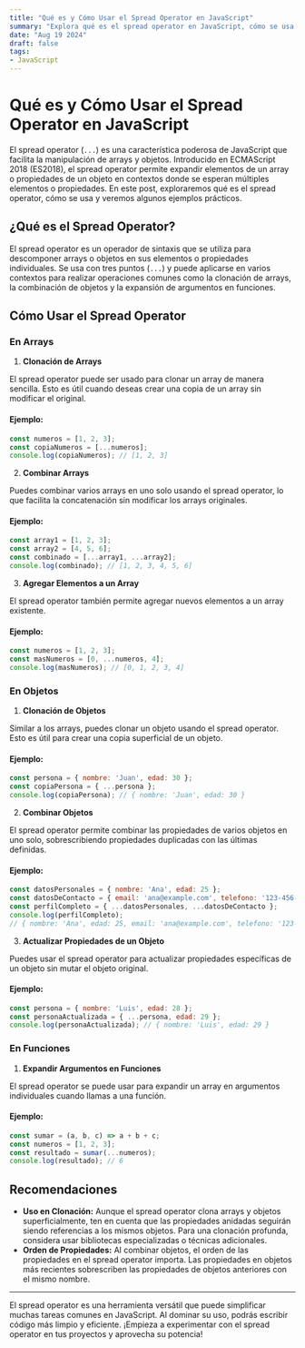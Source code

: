 ```yaml
---
title: "Qué es y Cómo Usar el Spread Operator en JavaScript"
summary: "Explora qué es el spread operator en JavaScript, cómo se usa y descubre algunos ejemplos prácticos."
date: "Aug 19 2024"
draft: false
tags:
- JavaScript
---
```


# Qué es y Cómo Usar el Spread Operator en JavaScript

El spread operator (`...`) es una característica poderosa de JavaScript que facilita la manipulación de arrays y objetos. Introducido en ECMAScript 2018 (ES2018), el spread operator permite expandir elementos de un array o propiedades de un objeto en contextos donde se esperan múltiples elementos o propiedades. En este post, exploraremos qué es el spread operator, cómo se usa y veremos algunos ejemplos prácticos.

## ¿Qué es el Spread Operator?

El spread operator es un operador de sintaxis que se utiliza para descomponer arrays o objetos en sus elementos o propiedades individuales. Se usa con tres puntos (`...`) y puede aplicarse en varios contextos para realizar operaciones comunes como la clonación de arrays, la combinación de objetos y la expansión de argumentos en funciones.

## Cómo Usar el Spread Operator

### En Arrays

1. **Clonación de Arrays**

El spread operator puede ser usado para clonar un array de manera sencilla. Esto es útil cuando deseas crear una copia de un array sin modificar el original.

#### Ejemplo:
```javascript
const numeros = [1, 2, 3];
const copiaNumeros = [...numeros];
console.log(copiaNumeros); // [1, 2, 3]
```

2. **Combinar Arrays**

Puedes combinar varios arrays en uno solo usando el spread operator, lo que facilita la concatenación sin modificar los arrays originales.

#### Ejemplo:
```javascript
const array1 = [1, 2, 3];
const array2 = [4, 5, 6];
const combinado = [...array1, ...array2];
console.log(combinado); // [1, 2, 3, 4, 5, 6]
```

3. **Agregar Elementos a un Array**

El spread operator también permite agregar nuevos elementos a un array existente.

#### Ejemplo:
```javascript
const numeros = [1, 2, 3];
const masNumeros = [0, ...numeros, 4];
console.log(masNumeros); // [0, 1, 2, 3, 4]
```

### En Objetos

1. **Clonación de Objetos**

Similar a los arrays, puedes clonar un objeto usando el spread operator. Esto es útil para crear una copia superficial de un objeto.

#### Ejemplo:
```javascript
const persona = { nombre: 'Juan', edad: 30 };
const copiaPersona = { ...persona };
console.log(copiaPersona); // { nombre: 'Juan', edad: 30 }
```

2. **Combinar Objetos**

El spread operator permite combinar las propiedades de varios objetos en uno solo, sobrescribiendo propiedades duplicadas con las últimas definidas.

#### Ejemplo:
```javascript
const datosPersonales = { nombre: 'Ana', edad: 25 };
const datosDeContacto = { email: 'ana@example.com', telefono: '123-456-7890' };
const perfilCompleto = { ...datosPersonales, ...datosDeContacto };
console.log(perfilCompleto); 
// { nombre: 'Ana', edad: 25, email: 'ana@example.com', telefono: '123-456-7890' }
```

3. **Actualizar Propiedades de un Objeto**

Puedes usar el spread operator para actualizar propiedades específicas de un objeto sin mutar el objeto original.

#### Ejemplo:
```javascript
const persona = { nombre: 'Luis', edad: 28 };
const personaActualizada = { ...persona, edad: 29 };
console.log(personaActualizada); // { nombre: 'Luis', edad: 29 }
```

### En Funciones

1. **Expandir Argumentos en Funciones**

El spread operator se puede usar para expandir un array en argumentos individuales cuando llamas a una función.

#### Ejemplo:
```javascript
const sumar = (a, b, c) => a + b + c;
const numeros = [1, 2, 3];
const resultado = sumar(...numeros);
console.log(resultado); // 6
```

## Recomendaciones

- **Uso en Clonación:** Aunque el spread operator clona arrays y objetos superficialmente, ten en cuenta que las propiedades anidadas seguirán siendo referencias a los mismos objetos. Para una clonación profunda, considera usar bibliotecas especializadas o técnicas adicionales.
- **Orden de Propiedades:** Al combinar objetos, el orden de las propiedades en el spread operator importa. Las propiedades en objetos más recientes sobrescriben las propiedades de objetos anteriores con el mismo nombre.

---

El spread operator es una herramienta versátil que puede simplificar muchas tareas comunes en JavaScript. Al dominar su uso, podrás escribir código más limpio y eficiente. ¡Empieza a experimentar con el spread operator en tus proyectos y aprovecha su potencia!
